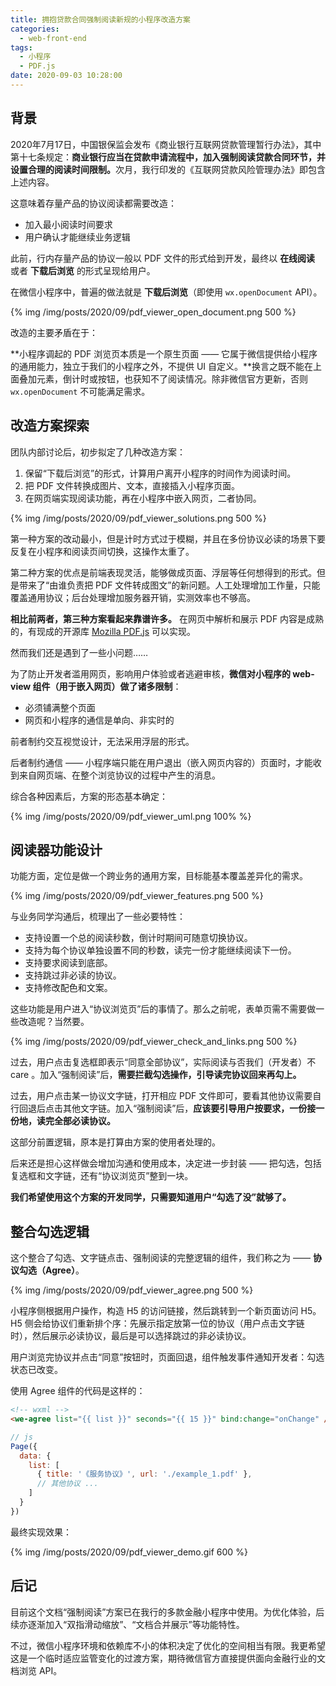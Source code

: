 ```yaml
---
title: 拥抱贷款合同强制阅读新规的小程序改造方案
categories:
  - web-front-end
tags:
  - 小程序
  - PDF.js
date: 2020-09-03 10:28:00
---
```


<!-- > 助力业务快速改造的方案了解一下 -->

## 背景

2020年7月17日，中国银保监会发布《商业银行互联网贷款管理暂行办法》，其中第十七条规定：**商业银行应当在贷款申请流程中，加入强制阅读贷款合同环节，并设置合理的阅读时间限制。**<!-- more -->次月，我行印发的《互联网贷款风险管理办法》即包含上述内容。



这意味着存量产品的协议阅读都需要改造：

- 加入最小阅读时间要求
- 用户确认才能继续业务逻辑

此前，行内存量产品的协议一般以 PDF 文件的形式给到开发，最终以 **在线阅读** 或者 **下载后浏览** 的形式呈现给用户。

在微信小程序中，普遍的做法就是 **下载后浏览**（即使用 `wx.openDocument` API）。

{% img /img/posts/2020/09/pdf_viewer_open_document.png 500 %}

改造的主要矛盾在于：

**小程序调起的 PDF 浏览页本质是一个原生页面 —— 它属于微信提供给小程序的通用能力，独立于我们的小程序之外，不提供 UI 自定义。**换言之既不能在上面叠加元素，倒计时或按钮，也获知不了阅读情况。除非微信官方更新，否则 `wx.openDocument` 不可能满足需求。


## 改造方案探索

团队内部讨论后，初步拟定了几种改造方案：

1. 保留“下载后浏览”的形式，计算用户离开小程序的时间作为阅读时间。
2. 把 PDF 文件转换成图片、文本，直接插入小程序页面。
3. 在网页端实现阅读功能，再在小程序中嵌入网页，二者协同。

{% img /img/posts/2020/09/pdf_viewer_solutions.png 500 %}

第一种方案的改动最小，但是计时方式过于模糊，并且在多份协议必读的场景下要反复在小程序和阅读页间切换，这操作太重了。

第二种方案的优点是前端表现灵活，能够做成页面、浮层等任何想得到的形式。但是带来了“由谁负责把 PDF 文件转成图文”的新问题。人工处理增加工作量，只能覆盖通用协议；后台处理增加服务器开销，实测效率也不够高。

**相比前两者，第三种方案看起来靠谱许多。** 在网页中解析和展示 PDF 内容是成熟的，有现成的开源库 [Mozilla PDF.js](https://github.com/mozilla/pdf.js/) 可以实现。



然而我们还是遇到了一些小问题……

为了防止开发者滥用网页，影响用户体验或者逃避审核，**微信对小程序的 web-view 组件（用于嵌入网页）做了诸多限制**：

- 必须铺满整个页面
- 网页和小程序的通信是单向、非实时的

前者制约交互视觉设计，无法采用浮层的形式。

后者制约通信 —— 小程序端只能在用户退出（嵌入网页内容的）页面时，才能收到来自网页端、在整个浏览协议的过程中产生的消息。



综合各种因素后，方案的形态基本确定：

{% img /img/posts/2020/09/pdf_viewer_uml.png 100% %}


## 阅读器功能设计

功能方面，定位是做一个跨业务的通用方案，目标能基本覆盖差异化的需求。

{% img /img/posts/2020/09/pdf_viewer_features.png 500 %}

与业务同学沟通后，梳理出了一些必要特性：

- 支持设置一个总的阅读秒数，倒计时期间可随意切换协议。
- 支持为每个协议单独设置不同的秒数，读完一份才能继续阅读下一份。
- 支持要求阅读到底部。
- 支持跳过非必读的协议。
- 支持修改配色和文案。

这些功能是用户进入“协议浏览页”后的事情了。那么之前呢，表单页需不需要做一些改造呢？当然要。

{% img /img/posts/2020/09/pdf_viewer_check_and_links.png 500 %}

过去，用户点击复选框即表示“同意全部协议”，实际阅读与否我们（开发者）不 care 。加入“强制阅读”后，**需要拦截勾选操作，引导读完协议回来再勾上。**

过去，用户点击某一协议文字链，打开相应 PDF 文件即可，要看其他协议需要自行回退后点击其他文字链。加入“强制阅读”后，**应该要引导用户按要求，一份接一份地，读完全部必读协议。**

这部分前置逻辑，原本是打算由方案的使用者处理的。

后来还是担心这样做会增加沟通和使用成本，决定进一步封装 —— 把勾选，包括复选框和文字链，还有“协议浏览页”整到一块。

**我们希望使用这个方案的开发同学，只需要知道用户“勾选了没”就够了。**



## 整合勾选逻辑

这个整合了勾选、文字链点击、强制阅读的完整逻辑的组件，我们称之为 ——  **协议勾选（Agree）**。

{% img /img/posts/2020/09/pdf_viewer_agree.png 500 %}

小程序侧根据用户操作，构造 H5 的访问链接，然后跳转到一个新页面访问 H5。H5 侧会给协议们重新排个序：先展示指定放第一位的协议（用户点击文字链时），然后展示必读协议，最后是可以选择跳过的非必读协议。

用户浏览完协议并点击“同意”按钮时，页面回退，组件触发事件通知开发者：勾选状态已改变。

使用 Agree 组件的代码是这样的：

``` html
<!-- wxml -->
<we-agree list="{{ list }}" seconds="{{ 15 }}" bind:change="onChange" />
```

``` js
// js
Page({
  data: {
    list: [
      { title: '《服务协议》', url: './example_1.pdf' },
      // 其他协议 ...
    ]
  }
})
```

最终实现效果：

{% img /img/posts/2020/09/pdf_viewer_demo.gif 600 %}

## 后记

目前这个文档“强制阅读”方案已在我行的多款金融小程序中使用。为优化体验，后续亦逐渐加入“双指滑动缩放”、“文档合并展示”等功能特性。

不过，微信小程序环境和依赖库不小的体积决定了优化的空间相当有限。我更希望这是一个临时适应监管变化的过渡方案，期待微信官方直接提供面向金融行业的文档浏览 API。